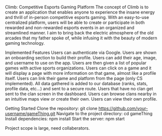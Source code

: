 Climb: Competitive Esports Gaming Platform
The concept of Climb is to create an application that enables anyone to experience the insane energy and thrill of in-person competitive esports gaming. With an easy-to-use centralized platform, users will be able to create or participate in both rewarded and non-rewarded esports events in an organized and streamlined manner. I aim to bring back the electric atmosphere of the old arcades that my father spoke of, while infusing it with the beauty of modern gaming technology.

Implemented Features
Users can authenticate via Google.
Users are shown an onboarding section to build their profile.
Users can add their age, image, and username to use on the app.
Users are then given a list of popular games with active sports organizations.
Users can click on a game and it will display a page with more information on that game, almost like a profile itself.
Users can link their game and platform from the page (only CS implemented). All data gathered is added to our database (ranks, stats, profile data, etc...) and sent to a secure route.
Users that have no clan get sent to the clan screen in the dashboard.
Users can browse clans nearby in an intuitive maps view or create their own.
Users can view their own profile.

Getting Started
Clone the repository: git clone https://github.com/your-username/gameThing.git
Navigate to the project directory: cd gameThing
Install dependencies: npm install
Start the server: npm start

Project scope is large, need collaberators.
